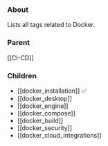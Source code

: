 ### About
Lists all tags related to Docker.

### Parent
[[CI-CD]]

### Children
- [[docker_installation]] ✅
- [[docker_desktop]]
- [[docker_engine]]
- [[docker_compose]]
- [[docker_build]]
- [[docker_security]]
- [[docker_cloud_integrations]]